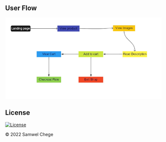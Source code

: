 ## User Flow
![](/static/Images/userflow.png)

## License
[![License](https://img.shields.io/packagist/l/loopline-systems/closeio-api-wrapper.svg)](http://opensource.org/licenses/MIT)

&copy; 2022 Samwel Chege